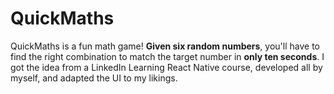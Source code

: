 # QuickMaths

QuickMaths is a fun math game! **Given six random numbers**, you'll have to find the right combination to match the target number in **only ten seconds**. I got the idea from a LinkedIn Learning React Native course, developed all by myself, and adapted the UI to my likings.
